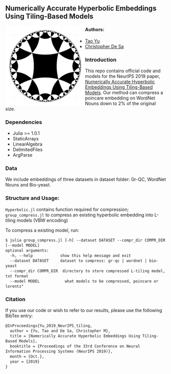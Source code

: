 ## Numerically Accurate Hyperbolic Embeddings Using Tiling-Based Models
<img align="left" src="H266.png" width="250px" />

#### Authors:
* [Tao Yu](http://www.cs.cornell.edu/~tyu/)
* [Christopher De Sa](http://www.cs.cornell.edu/~cdesa/)

### Introduction
This repo contains official code and models for the NeurIPS 2019 paper,
[Numerically Accurate Hyperbolic Embeddings Using Tiling-Based Models]().
Our method can compress a poincare embedding on WordNet Nouns down to 2% of the original size.


### Dependencies
* Julia >= 1.0.1
* StaticArrays
* LinearAlgebra
* DelimitedFiles
* ArgParse

### Data
We include embeddings of three datasets in dataset folder: Gr-QC, WordNet Nouns and Bio-yeast.

### Structure and Usage:
`Hyperbolic.jl` contains function required for compression;
`group_compress.jl` to compress an existing hyperbolic embedding into L-tiling models (VBW encoding)

To compress a existing model, run:
```
$ julia group_compress.jl [-h] --dataset DATASET --compr_dir COMPR_DIR [--model MODEL]
optional arguments:
  -h, --help            show this help message and exit
  --dataset DATASET     dataset to compress: gr-qc | wordnet | bio-yeast
  --compr_dir COMPR_DIR  directory to store compressed L-tiling model, txt format
  --model MODEL           what models to be compressed, poincare or lorentz"
```

### Citation
If you use our code or wish to refer to our results, please use the following BibTex entry:
```
@InProceedings{Yu_2019_NeurIPS_tiling,
  author = {Yu, Tao and De Sa, Christopher M},
  title = {Numerically Accurate Hyperbolic Embeddings Using Tiling-Based Models},
  booktitle = {Proceedings of the 33rd Conference on Neural Information Processing Systems (NeurIPS 2019)},
  month = {Oct.},
  year = {2019}
}
```
